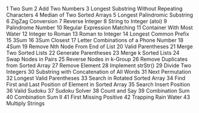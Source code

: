 1 Two Sum
2 Add Two Numbers
3 Longest Substring Without Repeating Characters
4 Median of Two Sorted Arrays
5 Longest Palindromic Substring
6 ZigZag Conversion
7 Reverse Integer
8 String to Integer (atoi)
9 Palindrome Number
10 Regular Expression Matching
11 Container With Most Water
12 Integer to Roman
13 Roman to Integer
14 Longest Common Prefix
15 3Sum
16 3Sum Closest
17 Letter Combinations of a Phone Number
18 4Sum
19 Remove Nth Node From End of List
20 Valid Parentheses
21 Merge Two Sorted Lists
22 Generate Parentheses
23 Merge k Sorted Lists
24 Swap Nodes in Pairs
25 Reverse Nodes in k-Group
26 Remove Duplicates from Sorted Array
27 Remove Element
28 Implement strStr()
29 Divide Two Integers
30 Substring with Concatenation of All Words
31 Next Permutation
32 Longest Valid Parentheses
33 Search in Rotated Sorted Array
34 Find First and Last Position of Element in Sorted Array
35 Search Insert Position
36 Valid Sudoku
37 Sudoku Solver
38 Count and Say
39 Combination Sum
40 Combination Sum II
41 First Missing Positive
42 Trapping Rain Water
43 Multiply Strings

